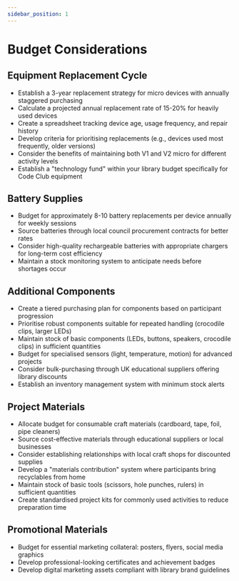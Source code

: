 ```yaml
---
sidebar_position: 1
---
```


# Budget Considerations

## Equipment Replacement Cycle

- Establish a 3-year replacement strategy for micro devices with annually staggered purchasing
- Calculate a projected annual replacement rate of 15-20% for heavily used devices
- Create a spreadsheet tracking device age, usage frequency, and repair history
- Develop criteria for prioritising replacements (e.g., devices used most frequently, older versions)
- Consider the benefits of maintaining both V1 and V2 micro for different activity levels
- Establish a "technology fund" within your library budget specifically for Code Club equipment

## Battery Supplies

- Budget for approximately 8-10 battery replacements per device annually for weekly sessions
- Source batteries through local council procurement contracts for better rates
- Consider high-quality rechargeable batteries with appropriate chargers for long-term cost efficiency
- Maintain a stock monitoring system to anticipate needs before shortages occur

## Additional Components

- Create a tiered purchasing plan for components based on participant progression
- Prioritise robust components suitable for repeated handling (crocodile clips, larger LEDs)
- Maintain stock of basic components (LEDs, buttons, speakers, crocodile clips) in sufficient quantities
- Budget for specialised sensors (light, temperature, motion) for advanced projects
- Consider bulk-purchasing through UK educational suppliers offering library discounts
- Establish an inventory management system with minimum stock alerts

## Project Materials

- Allocate budget for consumable craft materials (cardboard, tape, foil, pipe cleaners)
- Source cost-effective materials through educational suppliers or local businesses
- Consider establishing relationships with local craft shops for discounted supplies
- Develop a "materials contribution" system where participants bring recyclables from home
- Maintain stock of basic tools (scissors, hole punches, rulers) in sufficient quantities
- Create standardised project kits for commonly used activities to reduce preparation time

## Promotional Materials

- Budget for essential marketing collateral: posters, flyers, social media graphics
- Develop professional-looking certificates and achievement badges
- Develop digital marketing assets compliant with library brand guidelines
